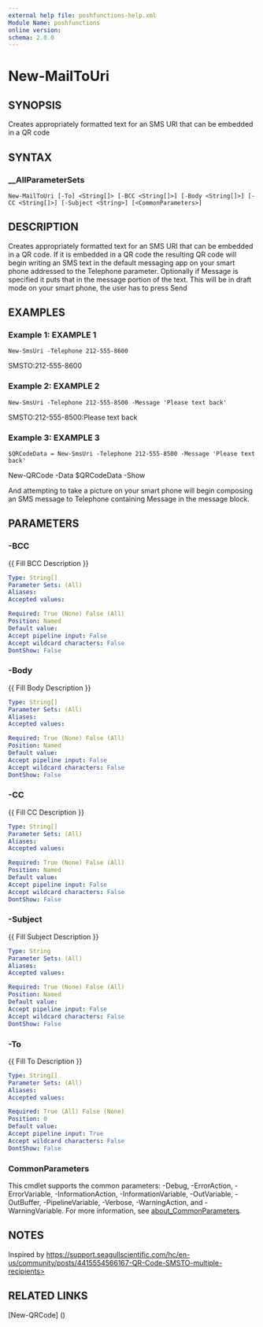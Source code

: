 ```yaml
---
external help file: poshfunctions-help.xml
Module Name: poshfunctions
online version: 
schema: 2.0.0
---
```


# New-MailToUri

## SYNOPSIS

Creates appropriately formatted text for an SMS URI that can be embedded in a QR code

## SYNTAX

### __AllParameterSets

```
New-MailToUri [-To] <String[]> [-BCC <String[]>] [-Body <String[]>] [-CC <String[]>] [-Subject <String>] [<CommonParameters>]
```

## DESCRIPTION

Creates appropriately formatted text for an SMS URI that can be embedded in a QR code.
If it is embedded in a QR code
the resulting QR code will begin writing an SMS text in the default messaging app on your smart phone addressed to
the Telephone parameter.
Optionally if Message is specified it puts that in the message portion of the text.
This will be
in draft mode on your smart phone, the user has to press Send


## EXAMPLES

### Example 1: EXAMPLE 1

```
New-SmsUri -Telephone 212-555-8600
```

SMSTO:212-555-8600





### Example 2: EXAMPLE 2

```
New-SmsUri -Telephone 212-555-8500 -Message 'Please text back'
```

SMSTO:212-555-8500:Please text back





### Example 3: EXAMPLE 3

```
$QRCodeData = New-SmsUri -Telephone 212-555-8500 -Message 'Please text back'
```

New-QRCode -Data $QRCodeData -Show

And attempting to take a picture on your smart phone will begin composing an SMS message to Telephone containing
Message in the message block.






## PARAMETERS

### -BCC

{{ Fill BCC Description }}

```yaml
Type: String[]
Parameter Sets: (All)
Aliases: 
Accepted values: 

Required: True (None) False (All)
Position: Named
Default value: 
Accept pipeline input: False
Accept wildcard characters: False
DontShow: False
```

### -Body

{{ Fill Body Description }}

```yaml
Type: String[]
Parameter Sets: (All)
Aliases: 
Accepted values: 

Required: True (None) False (All)
Position: Named
Default value: 
Accept pipeline input: False
Accept wildcard characters: False
DontShow: False
```

### -CC

{{ Fill CC Description }}

```yaml
Type: String[]
Parameter Sets: (All)
Aliases: 
Accepted values: 

Required: True (None) False (All)
Position: Named
Default value: 
Accept pipeline input: False
Accept wildcard characters: False
DontShow: False
```

### -Subject

{{ Fill Subject Description }}

```yaml
Type: String
Parameter Sets: (All)
Aliases: 
Accepted values: 

Required: True (None) False (All)
Position: Named
Default value: 
Accept pipeline input: False
Accept wildcard characters: False
DontShow: False
```

### -To

{{ Fill To Description }}

```yaml
Type: String[]
Parameter Sets: (All)
Aliases: 
Accepted values: 

Required: True (All) False (None)
Position: 0
Default value: 
Accept pipeline input: True
Accept wildcard characters: False
DontShow: False
```


### CommonParameters

This cmdlet supports the common parameters: -Debug, -ErrorAction, -ErrorVariable, -InformationAction, -InformationVariable, -OutVariable, -OutBuffer, -PipelineVariable, -Verbose, -WarningAction, and -WarningVariable. For more information, see [about_CommonParameters](http://go.microsoft.com/fwlink/?LinkID=113216).

## NOTES

Inspired by https://support.seagullscientific.com/hc/en-us/community/posts/4415554566167-QR-Code-SMSTO-multiple-recipients>


## RELATED LINKS

[New-QRCode] ()

